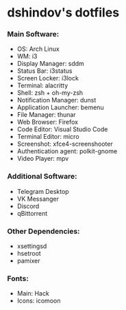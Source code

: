 # dshindov's dotfiles

### Main Software:

- OS: Arch Linux  
- WM: i3
- Display Manager: sddm  
- Status Bar: i3status  
- Screen Locker: i3lock  
- Terminal: alacritty  
- Shell: zsh + oh-my-zsh  
- Notification Manager: dunst  
- Application Launcher: bemenu  
- File Manager: thunar  
- Web Browser: Firefox  
- Code Editor: Visual Studio Code  
- Terminal Editor: micro  
- Screenshot: xfce4-screenshooter  
- Authentication agent: polkit-gnome  
- Video Player: mpv  

### Additional Software:

- Telegram Desktop  
- VK Messanger  
- Discord  
- qBittorrent  

### Other Dependencies:

- xsettingsd  
- hsetroot  
- pamixer  

### Fonts:

- Main: Hack  
- Icons: icomoon  
